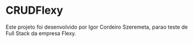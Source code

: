 # CRUDFlexy

Este projeto foi desenvolvido por Igor Cordeiro Szeremeta, parao teste de Full Stack da empresa Flexy.
